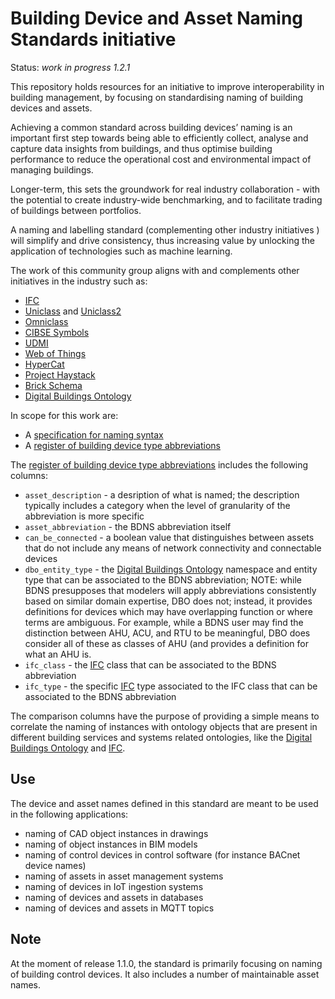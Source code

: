 # Building Device and Asset Naming Standards initiative

Status: *work in progress 1.2.1*

This repository holds resources for an initiative to improve interoperability in building management, by focusing on standardising naming of building devices and assets.

Achieving a common standard across building devices’ naming is an important first step towards being able to efficiently collect, analyse and capture data insights from buildings, and thus optimise building performance to reduce the operational cost and environmental impact of managing buildings.

Longer-term, this sets the groundwork for real industry collaboration - with the potential to create industry-wide benchmarking, and to facilitate trading of buildings between portfolios.

A naming and labelling standard (complementing other industry initiatives ) will simplify and drive consistency, thus increasing value by unlocking the application of technologies such as machine learning.  

The work of this community group aligns with and complements other initiatives in the industry such as:

* [IFC](https://technical.buildingsmart.org/standards/ifc/ifc-schema-specifications/)
* [Uniclass](https://www.thenbs.com/our-tools/uniclass-2015) and [Uniclass2](http://www.cpic.org.uk/uniclass2/)
* [Omniclass](https://www.csiresources.org/standards/omniclass)
* [CIBSE Symbols](https://www.cibse.org/knowledge/digital-knowledge-tools/symbols)
* [UDMI](https://github.com/faucetsdn/udmi)
* [Web of Things](https://www.w3.org/WoT/)
* [HyperCat](https://hypercatiot.github.io/)
* [Project Haystack](https://project-haystack.org/)
* [Brick Schema](https://brickschema.org/)
* [Digital Buildings Ontology](https://github.com/google/digitalbuildings)

In scope for this work are:
- A [specification for naming syntax](BDNS_Specification_naming_syntax.md)
- A [register of building device type abbreviations](BDNS_Abbreviations_Register.csv)

The [register of building device type abbreviations](BDNS_Abbreviations_Register.csv) includes the following columns:

* `asset_description` - a desription of what is named; the description typically includes a category when the level of granularity of the abbreviation is more specific
* `asset_abbreviation` - the BDNS abbreviation itself
* `can_be_connected` - a boolean value that distinguishes between assets that do not include any means of network connectivity and connectable devices
* `dbo_entity_type` - the [Digital Buildings Ontology](https://github.com/google/digitalbuildings) namespace and entity type that can be associated to the BDNS abbreviation; NOTE: while BDNS presupposes that modelers will apply abbreviations consistently based on similar domain expertise, DBO does not; instead, it provides definitions for devices which may have overlapping function or where terms are ambiguous. For example, while a BDNS user may find the distinction between AHU, ACU, and RTU to be meaningful, DBO does consider all of these as classes of AHU (and provides a definition for what an AHU is.
* `ifc_class` - the [IFC](https://technical.buildingsmart.org/standards/ifc/ifc-schema-specifications/) class that can be associated to the BDNS abbreviation
* `ifc_type` - the specific [IFC](https://technical.buildingsmart.org/standards/ifc/ifc-schema-specifications/) type associated to the IFC class that can be associated to the BDNS abbreviation

The comparison columns have the purpose of providing a simple means to correlate the naming of instances with ontology objects that are present in different building services and systems related ontologies, like the [Digital Buildings Ontology](https://github.com/google/digitalbuildings) and [IFC](https://technical.buildingsmart.org/standards/ifc/ifc-schema-specifications/).


## Use

The device and asset names defined in this standard are meant to be used in the following applications:

* naming of CAD object instances in drawings
* naming of object instances in BIM models
* naming of control devices in control software (for instance BACnet device names)
* naming of assets in asset management systems
* naming of devices in IoT ingestion systems
* naming of devices and assets in databases
* naming of devices and assets in MQTT topics

## Note

At the moment of release 1.1.0, the standard is primarily focusing on naming of building control devices. It also includes a number of maintainable asset names.
